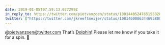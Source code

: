 ```yaml
---
date: 2019-01-05T07:59:13.027299Z
in_reply_to: https://twitter.com/pietvanzoen/status/1081440524765155328
twitter: ["https://twitter.com/jkreeftmeijer/status/1081460086344695808"]
---
```

@pietvanzoen@twitter.com That’s [Dolphin](https://github.com/jeffkreeftmeijer/dolphin)! Please let me know if you take it for a spin. 🐬
